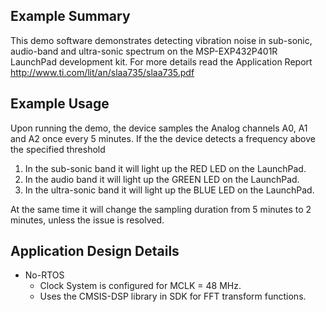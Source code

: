## Example Summary

This demo software demonstrates detecting vibration noise in sub-sonic, audio-band and ultra-sonic spectrum on the MSP-EXP432P401R LaunchPad development kit. For more details read the Application Report http://www.ti.com/lit/an/slaa735/slaa735.pdf

## Example Usage

Upon running the demo, the device samples the Analog channels A0, A1 and A2 once every 5 minutes. If the the device detects a frequency above the specified threshold

1. In the sub-sonic band it will light up the RED LED on the LaunchPad.
2. In the audio band it will light up the GREEN LED on the LaunchPad.
3. In the ultra-sonic band it will light up the BLUE LED on the LaunchPad.

At the same time it will change the sampling duration from 5 minutes to 2 minutes, unless the issue is resolved.

## Application Design Details

* No-RTOS
  * Clock System is configured for MCLK = 48 MHz.
  * Uses the CMSIS-DSP library in SDK for FFT transform functions.
